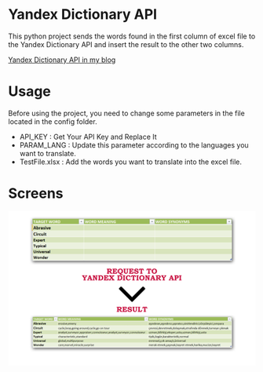 # Yandex Dictionary API

This python project sends the words found in the first column of excel file to the Yandex Dictionary API and insert the result to the other two columns.

[Yandex Dictionary API in my blog](http://gokhanazizoglu.com/yandex-dictionary-api)

# Usage

Before using the project, you need to change some parameters in the file located in the config folder.
* API_KEY : Get Your API Key and Replace It
* PARAM_LANG : Update this parameter according to the languages you want to translate.
* TestFile.xlsx : Add the words you want to translate into the excel file.


# Screens

![YDA](https://github.com/azizoglu/Yandex-Dictionary-API/blob/master/Screens/Yandex%20Dictionary%20API%20Screen.png) 